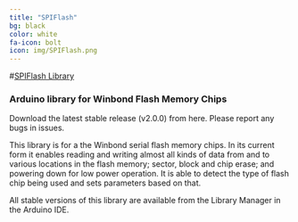 ```yaml
---
title: "SPIFlash"
bg: black
color: white
fa-icon: bolt
icon: img/SPIFlash.png
---
```

#[SPIFlash Library](http://marzogh.github.io/SPIFlash)

### Arduino library for Winbond Flash Memory Chips

Download the latest stable release (v2.0.0) from here. Please report any bugs in issues.

This library is for a the Winbond serial flash memory chips.
In its current form it enables reading and writing almost all kinds of data from and to various locations in the flash memory; sector, block and chip erase; and powering down for low power operation.
It is able to detect the type of flash chip being used and sets parameters based on that.

All stable versions of this library are available from the Library Manager in the Arduino IDE.
